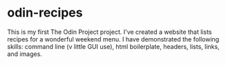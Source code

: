 # odin-recipes
This is my first The Odin Project project. I've created a website that lists recipes for a wonderful weekend menu. I have demonstrated the following skills: command line (v little GUI use), html boilerplate, headers, lists, links, and images.
